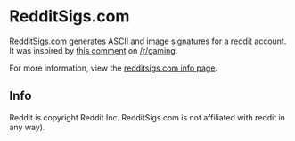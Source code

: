 # RedditSigs.com

RedditSigs.com generates ASCII and image signatures for a reddit account. It was inspired by [this comment](http://www.reddit.com/r/gaming/comments/k6g5a/why_i_dont_like_gaming_forums/c2hvob3) on [/r/gaming](http://reddit.com/r/gaming/).

For more information, view the [redditsigs.com info page](http://sodaware.github.com/redditsigs.html).


## Info

Reddit is copyright Reddit Inc. RedditSigs.com is not affiliated with reddit in any way).